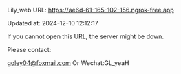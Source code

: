Lily_web URL: https://ae6d-61-165-102-156.ngrok-free.app

Updated at: 2024-12-10 12:12:17

If you cannot open this URL, the server might be down.

Please contact: 

goley04@foxmail.com Or Wechat:GL_yeaH